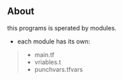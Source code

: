## About
this programs is sperated by modules.
- each module has its own:
> - main.tf
> - vriables.t 
> - punchvars.tfvars
